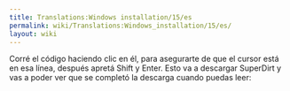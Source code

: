 ```yaml
---
title: Translations:Windows installation/15/es
permalink: wiki/Translations:Windows_installation/15/es/
layout: wiki
---
```


Corré el código haciendo clic en él, para asegurarte de que el cursor
está en esa línea, después apretá Shift y Enter. Esto va a descargar
SuperDirt y vas a poder ver que se completó la descarga cuando puedas
leer:
